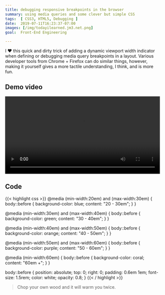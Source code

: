 ```yaml
---
title: debugging responsive breakpoints in the browser
summary: using media queries and some clever but simple CSS
tags:  [ CSS3, HTML5, Debugging ]
date:  2019-07-11T16:23:37-07:00
images: [/img/todayilearned.jm3.net.png]
goal:  Front-End Engineering

---
```


I ❤️  this quick and dirty trick of adding a dynamic viewport width
indicator when defining or debugging media query breakpoints in a
layout.  Various developer tools from Chrome + Firefox can do similar
things, however, making it yourself gives a more tactile understanding,
I think, and is more fun.

## Demo video

<video width="100%" controls autoplay>
  <source src="/mov/responsive-breakpoint-debugger.mp4" type="video/mp4">
  Your browser does not support the video tag lol
</video>

## Code

{{< highlight css >}}
@media (min-width:20em) and (max-width:30em) {
  body::before {
    background-color: blue;
    content: "20 - 30em";
  }
}

@media (min-width:30em) and (max-width:40em) {
  body::before {
    background-color: green;
    content: "30 - 40em";
  }
}


@media (min-width:40em) and (max-width:50em) {
  body::before {
    background-color: orange;
    content: "40 - 50em";
  }
}

@media (min-width:50em) and (max-width:60em) {
  body::before {
    background-color: purple;
    content: "50 - 60em";
  }
}

@media (min-width:60em) {
  body::before {
    background-color: coral;
    content: "60em +";
  }
}

body::before {
  position: absolute;
  top: 0;
  right: 0;
  padding: 0.6em 1em;
  font-size: 1.5rem;
  color: white;
  opacity: 0.8;
}
{{< / highlight >}}

> Chop your own wood and it will warm you twice.

[css-block]: https://github.com/jm3/pomo/blob/master/assets/layout.scss#L10-L54
[pomo]: /projects/pomodoro/
